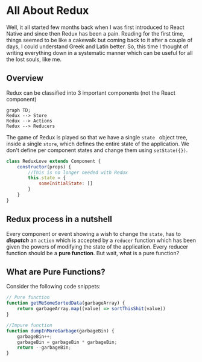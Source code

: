 # All About Redux

Well, it all started few months back when I was first introduced to React Native and since then Redux has been a pain. Reading for the first time, things seemed to be like a cakewalk but coming back to it after a couple of days, I could understand Greek and Latin better. So, this time I thought of writing everything down in a systematic manner which can be useful for all the lost souls, like me.

## Overview

Redux can be classified into 3 important components (not the React component)

```mermaid
graph TD;
Redux --> Store
Redux --> Actions
Redux --> Reducers
```

The game of Redux is played so that we have a single `state ` object tree, inside a single `store`, which defines the entire state of the application. We don't define per component states and change them using `setState({})`.  

```javascript
class ReduxLove extends Component {
	constructor(props) {
		//This is no longer needed with Redux
		this.state = { 
			someInitialState: []
	    }
	}
}
```

## Redux process in a nutshell
Every component or event showing a wish to change the `state`, has to ***dispatch*** an `action` which is accepted by a `reducer` function which has been given the powers of modifying the state of the application. Every reducer function should be a **pure function**. But wait, what is a pure function?

## What are Pure Functions?

Consider the following code snippets:
```javascript
// Pure function
function getMeSomeSortedData(garbageArray) {
	return garbageArray.map((value) => sortThisShit(value))
}
```
```javascript
//Impure function
function dumpInMoreGarbage(garbageBin) {
	garbageBin++;
	garbageBin = garbageBin * garbageBin;
	return --garbageBin;
}
```

<!--stackedit_data:
eyJoaXN0b3J5IjpbNzQ3ODQzODk2XX0=
-->
